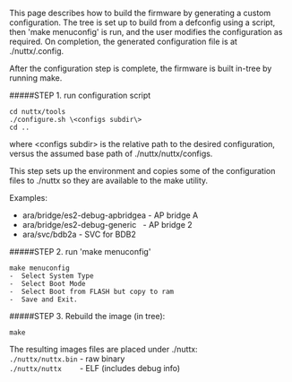 This page describes how to build the firmware by generating a custom configuration. The tree is set up to build from a defconfig using a script, then 'make menuconfig' is run, and the user modifies the configuration as required.  On completion, the generated configuration file is at ./nuttx/.config. 

After the configuration step is complete, the firmware is built in-tree by running make.

#####STEP 1. run configuration script
```
cd nuttx/tools
./configure.sh \<configs subdir\>
cd ..
```
where \<configs subdir\> is the relative path to the desired configuration, versus the assumed base 
path of ./nuttx/nuttx/configs.  

This step sets up the environment and copies some of the configuration files to ./nuttx so they are available to the make utility.

Examples:                
- ara/bridge/es2-debug-apbridgea - AP bridge A
- ara/bridge/es2-debug-generic   - AP bridge 2
- ara/svc/bdb2a - SVC for BDB2

#####STEP 2. run 'make menuconfig'
```
make menuconfig
-  Select System Type
-  Select Boot Mode
-  Select Boot from FLASH but copy to ram
-  Save and Exit.
```

#####STEP 3. Rebuild the image (in tree):
```
make
```
The resulting images files are placed under ./nuttx:  
`./nuttx/nuttx.bin` - raw binary  
`./nuttx/nuttx    ` - ELF (includes debug info)

